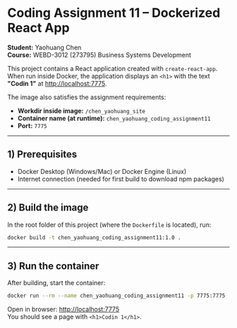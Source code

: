 # Coding Assignment 11 – Dockerized React App

**Student:** Yaohuang Chen  
**Course:** WEBD-3012 (273795) Business Systems Development  

This project contains a React application created with `create-react-app`.  
When run inside Docker, the application displays an `<h1>` with the text **"Codin 1"** at [http://localhost:7775](http://localhost:7775).

The image also satisfies the assignment requirements:

- **Workdir inside image:** `/chen_yaohuang_site`
- **Container name (at runtime):** `chen_yaohuang_coding_assignment11`
- **Port:** `7775`

---

## 1) Prerequisites

- Docker Desktop (Windows/Mac) or Docker Engine (Linux)
- Internet connection (needed for first build to download npm packages)

---

## 2) Build the image

In the root folder of this project (where the `Dockerfile` is located), run:

```bash
docker build -t chen_yaohuang_coding_assignment11:1.0 .
```

---

## 3) Run the container

After building, start the container:

```bash
docker run --rm --name chen_yaohuang_coding_assignment11 -p 7775:7775   chen_yaohuang_coding_assignment11:1.0
```


Open in browser: [http://localhost:7775](http://localhost:7775)  
You should see a page with `<h1>Codin 1</h1>`.
